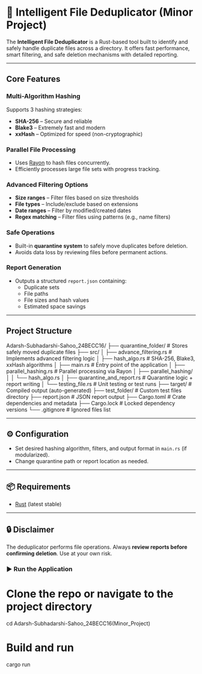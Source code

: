 # 🧠 Intelligent File Deduplicator (Minor Project)

The **Intelligent File Deduplicator** is a Rust-based tool built to identify and safely handle duplicate files across a directory. It offers fast performance, smart filtering, and safe deletion mechanisms with detailed reporting.

---

## Core Features

### Multi-Algorithm Hashing
Supports 3 hashing strategies:
- **SHA-256** – Secure and reliable
- **Blake3** – Extremely fast and modern
- **xxHash** – Optimized for speed (non-cryptographic)

### Parallel File Processing
- Uses [Rayon](https://crates.io/crates/rayon) to hash files concurrently.
- Efficiently processes large file sets with progress tracking.

### Advanced Filtering Options
- **Size ranges** – Filter files based on size thresholds
- **File types** – Include/exclude based on extensions
- **Date ranges** – Filter by modified/created dates
- **Regex matching** – Filter files using patterns (e.g., name filters)

### Safe Operations
- Built-in **quarantine system** to safely move duplicates before deletion.
- Avoids data loss by reviewing files before permanent actions.

### Report Generation
- Outputs a structured `report.json` containing:
  - Duplicate sets
  - File paths
  - File sizes and hash values
  - Estimated space savings

---

## Project Structure
Adarsh-Subhadarshi-Sahoo_24BECC16/
├── quarantine_folder/ # Stores safely moved duplicate files
├── src/
│ ├── advance_filtering.rs # Implements advanced filtering logic
│ ├── hash_algo.rs # SHA-256, Blake3, xxHash algorithms
│ ├── main.rs # Entry point of the application
│ ├── parallel_hashing.rs # Parallel processing via Rayon
│ ├── parallel_hashing/
│ │ └── hash_algo.rs
│ ├── quarantine_and_report.rs # Quarantine logic + report writing
│ └── testing_file.rs # Unit testing or test runs
├── target/ # Compiled output (auto-generated)
├── test_folder/ # Custom test files directory
├── report.json # JSON report output
├── Cargo.toml # Crate dependencies and metadata
├── Cargo.lock # Locked dependency versions
└── .gitignore # Ignored files list

---

## ⚙️ Configuration

- Set desired hashing algorithm, filters, and output format in `main.rs` (if modularized).
- Change quarantine path or report location as needed.

---

## 📦 Requirements

- [Rust](https://www.rust-lang.org/) (latest stable)

---

## 🔒 Disclaimer

The deduplicator performs file operations. Always **review reports before confirming deletion**. Use at your own risk.

### ▶️ Run the Application

# Clone the repo or navigate to the project directory
cd Adarsh-Subhadarshi-Sahoo_24BECC16(Minor_Project)

# Build and run
cargo run